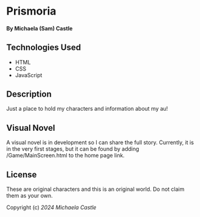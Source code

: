 # Prismoria

#### By Michaela (Sam) Castle

## Technologies Used

* HTML
* CSS
* JavaScript

## Description

Just a place to hold my characters and information about my au!

## Visual Novel

A visual novel is in development so I can share the full story. Currently, it is in the very first stages, but it can be found by adding /Game/MainScreen.html to the home page link.

## License

These are original characters and this is an original world. Do not claim them as your own.

Copyright (c) _2024_ _Michaela Castle_
